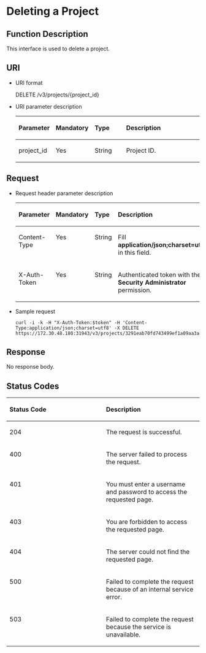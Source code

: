 # Deleting a Project<a name="en-us_topic_0094012960"></a>

## Function Description<a name="section14840153773114"></a>

This interface is used to delete a project.

## URI<a name="section784163713116"></a>

-   URI format

    DELETE /v3/projects/\{project\_id\}


-   URI parameter description

    <a name="table1765831514339"></a>
    <table><thead align="left"><tr id="row136591215133314"><th class="cellrowborder" valign="top" width="19.3%" id="mcps1.1.5.1.1"><p id="p66598151330"><a name="p66598151330"></a><a name="p66598151330"></a><strong id="a6f95694edbbb43d8a152536754b86c82_1"><a name="a6f95694edbbb43d8a152536754b86c82_1"></a><a name="a6f95694edbbb43d8a152536754b86c82_1"></a>Parameter</strong></p>
    </th>
    <th class="cellrowborder" valign="top" width="17.96%" id="mcps1.1.5.1.2"><p id="p1565991583314"><a name="p1565991583314"></a><a name="p1565991583314"></a><strong id="b842352706184228_1"><a name="b842352706184228_1"></a><a name="b842352706184228_1"></a>Mandatory</strong></p>
    </th>
    <th class="cellrowborder" valign="top" width="17.88%" id="mcps1.1.5.1.3"><p id="p9659315143313"><a name="p9659315143313"></a><a name="p9659315143313"></a><strong id="a703d34a49a2f4162bc1a1a439f655f95_1"><a name="a703d34a49a2f4162bc1a1a439f655f95_1"></a><a name="a703d34a49a2f4162bc1a1a439f655f95_1"></a>Type</strong></p>
    </th>
    <th class="cellrowborder" valign="top" width="44.86%" id="mcps1.1.5.1.4"><p id="p4659131573319"><a name="p4659131573319"></a><a name="p4659131573319"></a><strong id="b842352706114032_1"><a name="b842352706114032_1"></a><a name="b842352706114032_1"></a>Description</strong></p>
    </th>
    </tr>
    </thead>
    <tbody><tr id="row365911520332"><td class="cellrowborder" valign="top" width="19.3%" headers="mcps1.1.5.1.1 "><p id="p965961523316"><a name="p965961523316"></a><a name="p965961523316"></a>project_id</p>
    </td>
    <td class="cellrowborder" valign="top" width="17.96%" headers="mcps1.1.5.1.2 "><p id="p20659171513317"><a name="p20659171513317"></a><a name="p20659171513317"></a>Yes</p>
    </td>
    <td class="cellrowborder" valign="top" width="17.88%" headers="mcps1.1.5.1.3 "><p id="p5659191514336"><a name="p5659191514336"></a><a name="p5659191514336"></a>String</p>
    </td>
    <td class="cellrowborder" valign="top" width="44.86%" headers="mcps1.1.5.1.4 "><p id="p56591315203314"><a name="p56591315203314"></a><a name="p56591315203314"></a>Project ID.</p>
    </td>
    </tr>
    </tbody>
    </table>


## Request<a name="section41023711442"></a>

-   Request header parameter description

    <a name="table6841837173110"></a>
    <table><thead align="left"><tr id="row58413376318"><th class="cellrowborder" valign="top" width="19.27807219278072%" id="mcps1.1.5.1.1"><p id="p584143715313"><a name="p584143715313"></a><a name="p584143715313"></a><strong id="a6f95694edbbb43d8a152536754b86c82_3"><a name="a6f95694edbbb43d8a152536754b86c82_3"></a><a name="a6f95694edbbb43d8a152536754b86c82_3"></a>Parameter</strong></p>
    </th>
    <th class="cellrowborder" valign="top" width="18.17818218178182%" id="mcps1.1.5.1.2"><p id="p58421837173119"><a name="p58421837173119"></a><a name="p58421837173119"></a><strong id="b842352706184228_3"><a name="b842352706184228_3"></a><a name="b842352706184228_3"></a>Mandatory</strong></p>
    </th>
    <th class="cellrowborder" valign="top" width="17.698230176982303%" id="mcps1.1.5.1.3"><p id="p1284203773111"><a name="p1284203773111"></a><a name="p1284203773111"></a><strong id="a703d34a49a2f4162bc1a1a439f655f95_3"><a name="a703d34a49a2f4162bc1a1a439f655f95_3"></a><a name="a703d34a49a2f4162bc1a1a439f655f95_3"></a>Type</strong></p>
    </th>
    <th class="cellrowborder" valign="top" width="44.84551544845515%" id="mcps1.1.5.1.4"><p id="p1584293703114"><a name="p1584293703114"></a><a name="p1584293703114"></a><strong id="b842352706114032_3"><a name="b842352706114032_3"></a><a name="b842352706114032_3"></a>Description</strong></p>
    </th>
    </tr>
    </thead>
    <tbody><tr id="row11842637153116"><td class="cellrowborder" valign="top" width="19.27807219278072%" headers="mcps1.1.5.1.1 "><p id="p68421237153116"><a name="p68421237153116"></a><a name="p68421237153116"></a>Content-Type</p>
    </td>
    <td class="cellrowborder" valign="top" width="18.17818218178182%" headers="mcps1.1.5.1.2 "><p id="p198428375319"><a name="p198428375319"></a><a name="p198428375319"></a>Yes</p>
    </td>
    <td class="cellrowborder" valign="top" width="17.698230176982303%" headers="mcps1.1.5.1.3 "><p id="p158426375311"><a name="p158426375311"></a><a name="p158426375311"></a>String</p>
    </td>
    <td class="cellrowborder" valign="top" width="44.84551544845515%" headers="mcps1.1.5.1.4 "><p id="p784213783118"><a name="p784213783118"></a><a name="p784213783118"></a>Fill <strong id="b842352706161331"><a name="b842352706161331"></a><a name="b842352706161331"></a>application/json;charset=utf8</strong> in this field.</p>
    </td>
    </tr>
    <tr id="row984253713313"><td class="cellrowborder" valign="top" width="19.27807219278072%" headers="mcps1.1.5.1.1 "><p id="p1484219377311"><a name="p1484219377311"></a><a name="p1484219377311"></a>X-Auth-Token</p>
    </td>
    <td class="cellrowborder" valign="top" width="18.17818218178182%" headers="mcps1.1.5.1.2 "><p id="p484223783118"><a name="p484223783118"></a><a name="p484223783118"></a>Yes</p>
    </td>
    <td class="cellrowborder" valign="top" width="17.698230176982303%" headers="mcps1.1.5.1.3 "><p id="p1884233733118"><a name="p1884233733118"></a><a name="p1884233733118"></a>String</p>
    </td>
    <td class="cellrowborder" valign="top" width="44.84551544845515%" headers="mcps1.1.5.1.4 "><p id="p3907950692245"><a name="p3907950692245"></a><a name="p3907950692245"></a>Authenticated token with the <strong id="b750798910387"><a name="b750798910387"></a><a name="b750798910387"></a>Security Administrator</strong> permission.</p>
    </td>
    </tr>
    </tbody>
    </table>


-   Sample request

    ```
    curl -i -k -H "X-Auth-Token:$token" -H 'Content-Type:application/json;charset=utf8' -X DELETE https://172.30.48.180:31943/v3/projects/3291eab70fd743499ef1a09aa3ae67a7
    ```


## Response<a name="section1732319140365"></a>

No response body.

## Status Codes<a name="section20323151411368"></a>

<a name="table8323141453613"></a>
<table><thead align="left"><tr id="row932381403612"><th class="cellrowborder" valign="top" width="50%" id="mcps1.1.3.1.1"><p id="p14323514173615"><a name="p14323514173615"></a><a name="p14323514173615"></a><strong id="b842352706104328"><a name="b842352706104328"></a><a name="b842352706104328"></a>Status Code</strong></p>
</th>
<th class="cellrowborder" valign="top" width="50%" id="mcps1.1.3.1.2"><p id="p10323141463613"><a name="p10323141463613"></a><a name="p10323141463613"></a><strong id="b842352706114032_5"><a name="b842352706114032_5"></a><a name="b842352706114032_5"></a>Description</strong></p>
</th>
</tr>
</thead>
<tbody><tr id="row132319142366"><td class="cellrowborder" valign="top" width="50%" headers="mcps1.1.3.1.1 "><p id="p16323714103613"><a name="p16323714103613"></a><a name="p16323714103613"></a>204</p>
</td>
<td class="cellrowborder" valign="top" width="50%" headers="mcps1.1.3.1.2 "><p id="p5323614133611"><a name="p5323614133611"></a><a name="p5323614133611"></a>The request is successful.</p>
</td>
</tr>
<tr id="row43234147366"><td class="cellrowborder" valign="top" width="50%" headers="mcps1.1.3.1.1 "><p id="p1632321443618"><a name="p1632321443618"></a><a name="p1632321443618"></a>400</p>
</td>
<td class="cellrowborder" valign="top" width="50%" headers="mcps1.1.3.1.2 "><p id="p432310148363"><a name="p432310148363"></a><a name="p432310148363"></a>The server failed to process the request.</p>
</td>
</tr>
<tr id="row3323114113619"><td class="cellrowborder" valign="top" width="50%" headers="mcps1.1.3.1.1 "><p id="p832311411365"><a name="p832311411365"></a><a name="p832311411365"></a>401</p>
</td>
<td class="cellrowborder" valign="top" width="50%" headers="mcps1.1.3.1.2 "><p id="p14323121419361"><a name="p14323121419361"></a><a name="p14323121419361"></a>You must enter a username and password to access the requested page.</p>
</td>
</tr>
<tr id="row15323514113619"><td class="cellrowborder" valign="top" width="50%" headers="mcps1.1.3.1.1 "><p id="p13323131419361"><a name="p13323131419361"></a><a name="p13323131419361"></a>403</p>
</td>
<td class="cellrowborder" valign="top" width="50%" headers="mcps1.1.3.1.2 "><p id="p12323914143611"><a name="p12323914143611"></a><a name="p12323914143611"></a>You are forbidden to access the requested page.</p>
</td>
</tr>
<tr id="row1832313143362"><td class="cellrowborder" valign="top" width="50%" headers="mcps1.1.3.1.1 "><p id="p20324171414362"><a name="p20324171414362"></a><a name="p20324171414362"></a>404</p>
</td>
<td class="cellrowborder" valign="top" width="50%" headers="mcps1.1.3.1.2 "><p id="p33243147365"><a name="p33243147365"></a><a name="p33243147365"></a>The server could not find the requested page.</p>
</td>
</tr>
<tr id="row143245147365"><td class="cellrowborder" valign="top" width="50%" headers="mcps1.1.3.1.1 "><p id="p1732412140368"><a name="p1732412140368"></a><a name="p1732412140368"></a>500</p>
</td>
<td class="cellrowborder" valign="top" width="50%" headers="mcps1.1.3.1.2 "><p id="p232416145368"><a name="p232416145368"></a><a name="p232416145368"></a>Failed to complete the request because of an internal service error.</p>
</td>
</tr>
<tr id="row83241314123618"><td class="cellrowborder" valign="top" width="50%" headers="mcps1.1.3.1.1 "><p id="p5324181453616"><a name="p5324181453616"></a><a name="p5324181453616"></a>503</p>
</td>
<td class="cellrowborder" valign="top" width="50%" headers="mcps1.1.3.1.2 "><p id="p232411417363"><a name="p232411417363"></a><a name="p232411417363"></a>Failed to complete the request because the service is unavailable.</p>
</td>
</tr>
</tbody>
</table>

